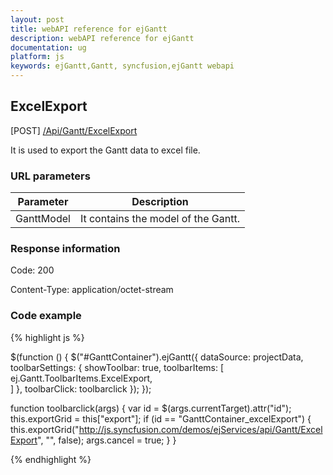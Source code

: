 ```yaml
---
layout: post
title: webAPI reference for ejGantt
description: webAPI reference for ejGantt
documentation: ug
platform: js
keywords: ejGantt,Gantt, syncfusion,ejGantt webapi
---
```


## ExcelExport

 [POST] [/Api/Gantt/ExcelExport](http://js.syncfusion.com/demos/ejServices/api/Gantt/ExcelExport)

It is used to export the Gantt data to excel file.

### URL parameters

|  Parameter |  Description | 
|---|---|
|GanttModel|It contains the model of the Gantt.|  

### Response information 

Code: 200

Content-Type: application/octet-stream	

### Code example 

{% highlight js %}

$(function () {
      $("#GanttContainer").ejGantt({
      dataSource: projectData,
      toolbarSettings: {
      showToolbar: true,
      toolbarItems: [
      ej.Gantt.ToolbarItems.ExcelExport,            
      ]
      },
      toolbarClick: toolbarclick
      });
});

function toolbarclick(args) {
var id = $(args.currentTarget).attr("id");
this.exportGrid = this["export"];
if (id == "GanttContainer_excelExport") {			
      this.exportGrid("http://js.syncfusion.com/demos/ejServices/api/Gantt/ExcelExport", "", false);
      args.cancel = true;
}
}

{% endhighlight %}
